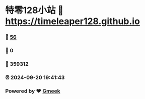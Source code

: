 # 特零128小站 :link: https://timeleaper128.github.io 
### :page_facing_up: [56](https://timeleaper128.github.io/tag.html) 
### :speech_balloon: 0 
### :hibiscus: 359312 
### :alarm_clock: 2024-09-20 19:41:43 
### Powered by :heart: [Gmeek](https://github.com/Meekdai/Gmeek)
